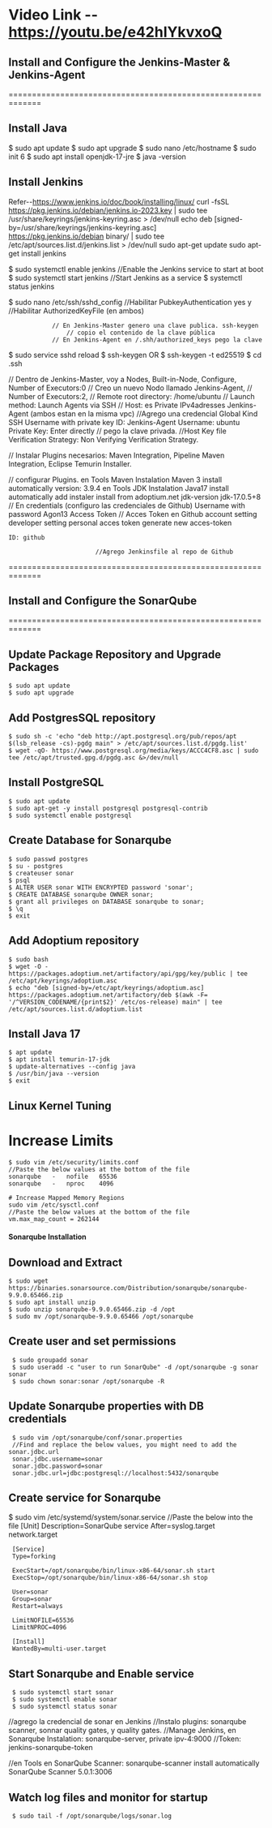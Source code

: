 


Video Link -- https://youtu.be/e42hIYkvxoQ
============================================================= 

## Install and Configure the Jenkins-Master & Jenkins-Agent
=============================================================
## Install Java
$ sudo apt update
$ sudo apt upgrade
$ sudo nano /etc/hostname
$ sudo init 6
$ sudo apt install openjdk-17-jre
$ java -version

## Install Jenkins
Refer--https://www.jenkins.io/doc/book/installing/linux/
curl -fsSL https://pkg.jenkins.io/debian/jenkins.io-2023.key | sudo tee \
  /usr/share/keyrings/jenkins-keyring.asc > /dev/null
echo deb [signed-by=/usr/share/keyrings/jenkins-keyring.asc] \
  https://pkg.jenkins.io/debian binary/ | sudo tee \
  /etc/apt/sources.list.d/jenkins.list > /dev/null
sudo apt-get update
sudo apt-get install jenkins

$ sudo systemctl enable jenkins       //Enable the Jenkins service to start at boot
$ sudo systemctl start jenkins        //Start Jenkins as a service
$ systemctl status jenkins


$ sudo nano /etc/ssh/sshd_config   //Habilitar PubkeyAuthentication yes y 
							//Habilitar AuthorizedKeyFile (en ambos)

				// En Jenkins-Master genero una clave publica. ssh-keygen
					// copio el contenido de la clave pública
				// En Jenkins-Agent en /.shh/authorized_keys pego la clave

$ sudo service sshd reload
$ ssh-keygen OR $ ssh-keygen -t ed25519
$ cd .ssh

// Dentro de Jenkins-Master, voy a Nodes, Built-in-Node, Configure, Number of Executors:0 
		// Creo un nuevo Nodo llamado Jenkins-Agent,
				// Number of Executors:2,
				// Remote root directory: /home/ubuntu
				// Launch method: Launch Agents via SSH
				 // Host: es Private IPv4adresses Jenkins-Agent (ambos estan en la misma vpc)
				 //Agrego una credencial Global
					 Kind SSH Username with private key
					 ID: Jenkins-Agent
					 Username: ubuntu
					 Private Key: Enter directly // pego la clave privada.
				//Host Key file Verification Strategy: Non Verifying Verification Strategy.
					 
// Instalar Plugins necesarios: Maven Integration, Pipeline Maven Integration, Eclipse Temurin Installer.

// configurar Plugins.
en Tools
	Maven Instalation
		Maven 3
			install automatically 
				version: 3.9.4
en Tools
	JDK Instalation
		Java17
			install automatically
				add instaler
					install from adoptium.net
						jdk-version
							jdk-17.0.5+8
// En credentials (configuro las credenciales de Github)
	Username with password
	Agon13
		Access Token 
							// Acces Token en Github 
								account
									setting
										 developer setting
											 personal acces token
												  generate new acces-token

	ID: github

							//Agrego Jenkinsfile al repo de Github

=============================================================
## Install and Configure the SonarQube 
=============================================================
## Update Package Repository and Upgrade Packages
    $ sudo apt update
    $ sudo apt upgrade
## Add PostgresSQL repository
    $ sudo sh -c 'echo "deb http://apt.postgresql.org/pub/repos/apt $(lsb_release -cs)-pgdg main" > /etc/apt/sources.list.d/pgdg.list'
    $ wget -qO- https://www.postgresql.org/media/keys/ACCC4CF8.asc | sudo tee /etc/apt/trusted.gpg.d/pgdg.asc &>/dev/null
## Install PostgreSQL
    $ sudo apt update
    $ sudo apt-get -y install postgresql postgresql-contrib
    $ sudo systemctl enable postgresql
## Create Database for Sonarqube
    $ sudo passwd postgres
    $ su - postgres
    $ createuser sonar
    $ psql 
    $ ALTER USER sonar WITH ENCRYPTED password 'sonar';
    $ CREATE DATABASE sonarqube OWNER sonar;
    $ grant all privileges on DATABASE sonarqube to sonar;
    $ \q
    $ exit
## Add Adoptium repository
    $ sudo bash
    $ wget -O - https://packages.adoptium.net/artifactory/api/gpg/key/public | tee /etc/apt/keyrings/adoptium.asc
    $ echo "deb [signed-by=/etc/apt/keyrings/adoptium.asc] https://packages.adoptium.net/artifactory/deb $(awk -F= '/^VERSION_CODENAME/{print$2}' /etc/os-release) main" | tee /etc/apt/sources.list.d/adoptium.list
 ## Install Java 17
    $ apt update
    $ apt install temurin-17-jdk
    $ update-alternatives --config java
    $ /usr/bin/java --version
    $ exit 
## Linux Kernel Tuning
   # Increase Limits
    $ sudo vim /etc/security/limits.conf
    //Paste the below values at the bottom of the file
    sonarqube   -   nofile   65536
    sonarqube   -   nproc    4096

    # Increase Mapped Memory Regions
    sudo vim /etc/sysctl.conf
    //Paste the below values at the bottom of the file
    vm.max_map_count = 262144

#### Sonarqube Installation ####
## Download and Extract
    $ sudo wget https://binaries.sonarsource.com/Distribution/sonarqube/sonarqube-9.9.0.65466.zip
    $ sudo apt install unzip
    $ sudo unzip sonarqube-9.9.0.65466.zip -d /opt
    $ sudo mv /opt/sonarqube-9.9.0.65466 /opt/sonarqube
## Create user and set permissions
     $ sudo groupadd sonar
     $ sudo useradd -c "user to run SonarQube" -d /opt/sonarqube -g sonar sonar
     $ sudo chown sonar:sonar /opt/sonarqube -R
## Update Sonarqube properties with DB credentials
     $ sudo vim /opt/sonarqube/conf/sonar.properties
     //Find and replace the below values, you might need to add the sonar.jdbc.url
     sonar.jdbc.username=sonar
     sonar.jdbc.password=sonar
     sonar.jdbc.url=jdbc:postgresql://localhost:5432/sonarqube
## Create service for Sonarqube
$ sudo vim /etc/systemd/system/sonar.service
//Paste the below into the file
     [Unit]
     Description=SonarQube service
     After=syslog.target network.target

     [Service]
     Type=forking

     ExecStart=/opt/sonarqube/bin/linux-x86-64/sonar.sh start
     ExecStop=/opt/sonarqube/bin/linux-x86-64/sonar.sh stop

     User=sonar
     Group=sonar
     Restart=always

     LimitNOFILE=65536
     LimitNPROC=4096

     [Install]
     WantedBy=multi-user.target

## Start Sonarqube and Enable service
     $ sudo systemctl start sonar
     $ sudo systemctl enable sonar
     $ sudo systemctl status sonar
     
//agrego la credencial de sonar en Jenkins
//Instalo plugins: sonarqube scanner, sonnar quality gates, y quality gates.
//Manage Jenkins, en Sonarqube Instalation: sonarqube-server, private ipv-4:9000
	//Token: jenkins-sonarqube-token

//en Tools
	en SonarQube Scanner: sonarqube-scanner
		install automatically
			SonarQube Scanner 5.0.1:3006

## Watch log files and monitor for startup
     $ sudo tail -f /opt/sonarqube/logs/sonar.log
